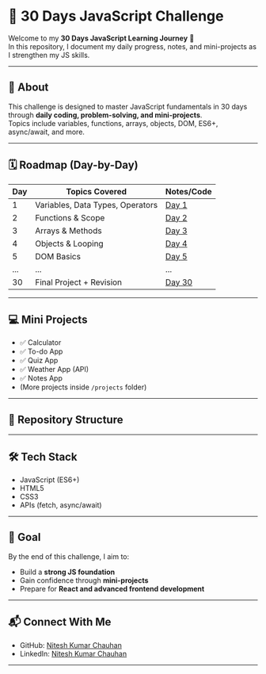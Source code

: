 # 🚀 30 Days JavaScript Challenge

Welcome to my **30 Days JavaScript Learning Journey** 🎯  
In this repository, I document my daily progress, notes, and mini-projects as I strengthen my JS skills.

---

## 📌 About
This challenge is designed to master JavaScript fundamentals in 30 days through **daily coding, problem-solving, and mini-projects**.  
Topics include variables, functions, arrays, objects, DOM, ES6+, async/await, and more.

---

## 🗓️ Roadmap (Day-by-Day)

| Day  | Topics Covered | Notes/Code |
|------|----------------|------------|
| 1    | Variables, Data Types, Operators | [Day 1](./Day01) |
| 2    | Functions & Scope | [Day 2](./Day02) |
| 3    | Arrays & Methods | [Day 3](./Day03) |
| 4    | Objects & Looping | [Day 4](./Day04) |
| 5    | DOM Basics | [Day 5](./Day05) |
| ...  | ... | ... |
| 30   | Final Project + Revision | [Day 30](./Day30) |

---

## 💻 Mini Projects
- ✅ Calculator  
- ✅ To-do App  
- ✅ Quiz App  
- ✅ Weather App (API)  
- ✅ Notes App  
- (More projects inside `/projects` folder)

---

## 📂 Repository Structure



---

## 🛠️ Tech Stack
- JavaScript (ES6+)
- HTML5
- CSS3
- APIs (fetch, async/await)

---

## 🎯 Goal
By the end of this challenge, I aim to:
- Build a **strong JS foundation**  
- Gain confidence through **mini-projects**  
- Prepare for **React and advanced frontend development**

---

## 📬 Connect With Me
- GitHub: [Nitesh Kumar Chauhan](https://github.com/Niteshkumarchauhan)  
- LinkedIn: [Nitesh Kumar Chauhan](https://www.linkedin.com/in/nitesh-kumar-chauhan/)

---


